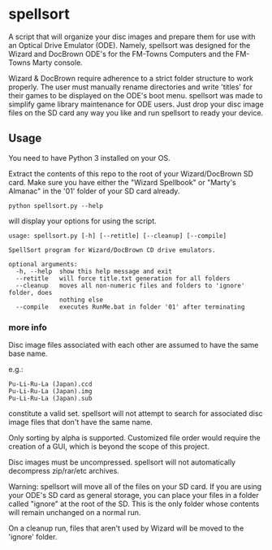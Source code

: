 # spellsort

A script that will organize your disc images and prepare them for use with an Optical Drive Emulator (ODE). Namely, spellsort was designed for the Wizard and DocBrown ODE's for the FM-Towns Computers and the FM-Towns Marty console.

Wizard & DocBrown require adherence to a strict folder structure to work properly. The user must manually rename directories and write 'titles' for their games to be displayed on the ODE's boot menu. spellsort was made to simplify game library maintenance for ODE users. Just drop your disc image files on the SD card any way you like and run spellsort to ready your device.


## Usage

You need to have Python 3 installed on your OS. 

Extract the contents of this repo to the root of your Wizard/DocBrown SD card. Make sure you have either the "Wizard Spellbook" or "Marty's Almanac" in the '01' folder of your SD card already.


```
python spellsort.py --help
```
will display your options for using the script.

```
usage: spellsort.py [-h] [--retitle] [--cleanup] [--compile]

SpellSort program for Wizard/DocBrown CD drive emulators.

optional arguments:
  -h, --help  show this help message and exit
  --retitle   will force title.txt generation for all folders
  --cleanup   moves all non-numeric files and folders to 'ignore' folder, does
              nothing else
  --compile   executes RunMe.bat in folder '01' after terminating

```

### more info

Disc image files associated with each other are assumed to have the same base name. 

e.g.: 
```
Pu-Li-Ru-La (Japan).ccd
Pu-Li-Ru-La (Japan).img
Pu-Li-Ru-La (Japan).sub
```
constitute a valid set. spellsort will not attempt to search for associated disc image files that don't have the same name.

Only sorting by alpha is supported. Customized file order would require the creation of a GUI, which is beyond the scope of this project.

Disc images must be uncompressed. spellsort will not automatically decompress zip/rar/etc archives.


Warning: spellsort will move all of the files on your SD card. If you are using your ODE's SD card as general storage, you can place your files in a folder called "ignore" at the root of the SD. This is the only folder whose contents will remain unchanged on a normal run. 

On a cleanup run, files that aren't used by Wizard will be moved to the 'ignore' folder.
